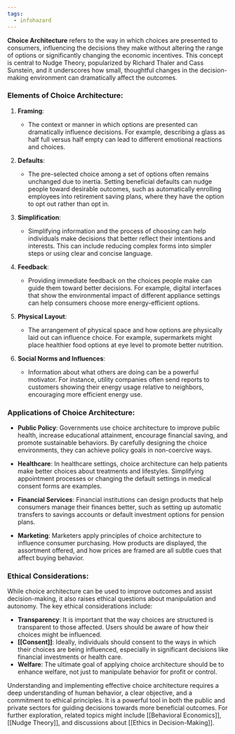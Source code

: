 ```yaml
---
tags:
  - infohazard
---
```


**Choice Architecture** refers to the way in which choices are presented to consumers, influencing the decisions they make without altering the range of options or significantly changing the economic incentives. This concept is central to Nudge Theory, popularized by Richard Thaler and Cass Sunstein, and it underscores how small, thoughtful changes in the decision-making environment can dramatically affect the outcomes.

### Elements of Choice Architecture:

1. **Framing**:
   - The context or manner in which options are presented can dramatically influence decisions. For example, describing a glass as half full versus half empty can lead to different emotional reactions and choices.

2. **Defaults**:
   - The pre-selected choice among a set of options often remains unchanged due to inertia. Setting beneficial defaults can nudge people toward desirable outcomes, such as automatically enrolling employees into retirement saving plans, where they have the option to opt out rather than opt in.

3. **Simplification**:
   - Simplifying information and the process of choosing can help individuals make decisions that better reflect their intentions and interests. This can include reducing complex forms into simpler steps or using clear and concise language.

4. **Feedback**:
   - Providing immediate feedback on the choices people make can guide them toward better decisions. For example, digital interfaces that show the environmental impact of different appliance settings can help consumers choose more energy-efficient options.

5. **Physical Layout**:
   - The arrangement of physical space and how options are physically laid out can influence choice. For example, supermarkets might place healthier food options at eye level to promote better nutrition.

6. **Social Norms and Influences**:
   - Information about what others are doing can be a powerful motivator. For instance, utility companies often send reports to customers showing their energy usage relative to neighbors, encouraging more efficient energy use.

### Applications of Choice Architecture:

- **Public Policy**: Governments use choice architecture to improve public health, increase educational attainment, encourage financial saving, and promote sustainable behaviors. By carefully designing the choice environments, they can achieve policy goals in non-coercive ways.

- **Healthcare**: In healthcare settings, choice architecture can help patients make better choices about treatments and lifestyles. Simplifying appointment processes or changing the default settings in medical consent forms are examples.

- **Financial Services**: Financial institutions can design products that help consumers manage their finances better, such as setting up automatic transfers to savings accounts or default investment options for pension plans.

- **Marketing**: Marketers apply principles of choice architecture to influence consumer purchasing. How products are displayed, the assortment offered, and how prices are framed are all subtle cues that affect buying behavior.

### Ethical Considerations:

While choice architecture can be used to improve outcomes and assist decision-making, it also raises ethical questions about manipulation and autonomy. The key ethical considerations include:

- **Transparency**: It is important that the way choices are structured is transparent to those affected. Users should be aware of how their choices might be influenced.
- **[[Consent]]**: Ideally, individuals should consent to the ways in which their choices are being influenced, especially in significant decisions like financial investments or health care.
- **Welfare**: The ultimate goal of applying choice architecture should be to enhance welfare, not just to manipulate behavior for profit or control.

Understanding and implementing effective choice architecture requires a deep understanding of human behavior, a clear objective, and a commitment to ethical principles. It is a powerful tool in both the public and private sectors for guiding decisions towards more beneficial outcomes. For further exploration, related topics might include [[Behavioral Economics]], [[Nudge Theory]], and discussions about [[Ethics in Decision-Making]].